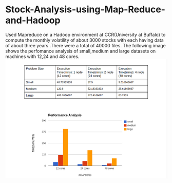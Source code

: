 # Stock-Analysis-using-Map-Reduce-and-Hadoop
Used Mapreduce on a Hadoop environment at CCR(University at Buffalo) to compute the monthly volatility of about 3000 stocks with each having data of about three years .There were a total of 40000 files.
The following image shows the perfomance analysis of small,medium and large datasets on machines with 12,24 and 48 cores.
![Performance Analysis](/Perfomance.png)
